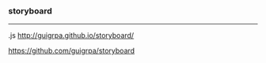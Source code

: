 ### storyboard
---
.js
http://guigrpa.github.io/storyboard/

https://github.com/guigrpa/storyboard

```
```

```
```

```
```

